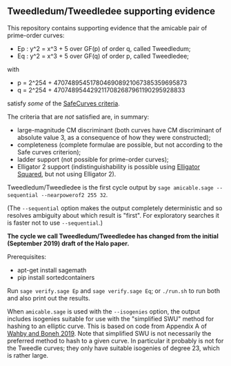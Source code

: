 Tweedledum/Tweedledee supporting evidence
-----------------------------------------

This repository contains supporting evidence that the amicable pair of
prime-order curves:

* Ep : y^2 = x^3 + 5 over GF(p) of order q, called Tweedledum;
* Eq : y^2 = x^3 + 5 over GF(q) of order p, called Tweedledee;

with

* p = 2^254 + 4707489545178046908921067385359695873
* q = 2^254 + 4707489544292117082687961190295928833

satisfy *some* of the [SafeCurves criteria](https://safecurves.cr.yp.to/index.html).

The criteria that are *not* satisfied are, in summary:

* large-magnitude CM discriminant (both curves have CM discriminant of absolute value 3,
  as a consequence of how they were constructed);
* completeness (complete formulae are possible, but not according to the Safe curves
  criterion);
* ladder support (not possible for prime-order curves);
* Elligator 2 support (indistinguishability is possible using
  [Elligator Squared](https://ifca.ai/pub/fc14/paper_25.pdf), but not using Elligator 2).

Tweedledum/Tweedledee is the first cycle output by
``sage amicable.sage --sequential --nearpowerof2 255 32``.

(The `--sequential` option makes the output completely deterministic and so resolves
ambiguity about which result is "first". For exploratory searches it is faster not to
use `--sequential`.)

**The cycle we call Tweedledum/Tweedledee has changed from the initial (September 2019) draft of the Halo paper.**

Prerequisites:

* apt-get install sagemath
* pip install sortedcontainers

Run ``sage verify.sage Ep`` and ``sage verify.sage Eq``; or ``./run.sh`` to run both
and also print out the results.

When ``amicable.sage`` is used with the ``--isogenies`` option, the output includes
isogenies suitable for use with the "simplified SWU" method for hashing to an
elliptic curve. This is based on code from Appendix A of
[Wahby and Boneh 2019](https://eprint.iacr.org/2019/403.pdf). Note that simplified SWU
is not necessarily the preferred method to hash to a given curve. In particular it
probably is not for the Tweedle curves; they only have suitable isogenies of degree 23,
which is rather large.
